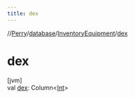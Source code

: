 ```yaml
---
title: dex
---
```

//[Perry](../../../index.html)/[database](../index.html)/[InventoryEquipment](index.html)/[dex](dex.html)



# dex



[jvm]\
val [dex](dex.html): Column&lt;[Int](https://kotlinlang.org/api/latest/jvm/stdlib/kotlin/-int/index.html)&gt;




